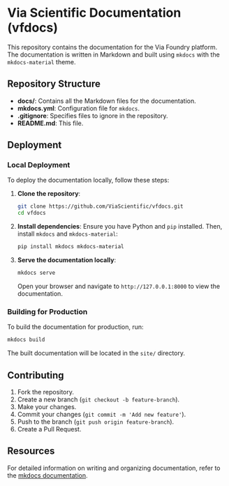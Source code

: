 # Via Scientific Documentation (vfdocs)

This repository contains the documentation for the Via Foundry platform. The documentation is written in Markdown and built using `mkdocs` with the `mkdocs-material` theme.

## Repository Structure

- **docs/**: Contains all the Markdown files for the documentation.
- **mkdocs.yml**: Configuration file for `mkdocs`.
- **.gitignore**: Specifies files to ignore in the repository.
- **README.md**: This file.

## Deployment

### Local Deployment

To deploy the documentation locally, follow these steps:

1. **Clone the repository**:
   ```bash
   git clone https://github.com/ViaScientific/vfdocs.git
   cd vfdocs
   ```

2. **Install dependencies**:
   Ensure you have Python and `pip` installed. Then, install `mkdocs` and `mkdocs-material`:
   ```bash
   pip install mkdocs mkdocs-material
   ```

3. **Serve the documentation locally**:
   ```bash
   mkdocs serve
   ```
   Open your browser and navigate to `http://127.0.0.1:8000` to view the documentation.

### Building for Production

To build the documentation for production, run:
```bash
mkdocs build
```
The built documentation will be located in the `site/` directory.

## Contributing

1. Fork the repository.
2. Create a new branch (`git checkout -b feature-branch`).
3. Make your changes.
4. Commit your changes (`git commit -m 'Add new feature'`).
5. Push to the branch (`git push origin feature-branch`).
6. Create a Pull Request.

## Resources

For detailed information on writing and organizing documentation, refer to the [mkdocs documentation](https://www.mkdocs.org/).

